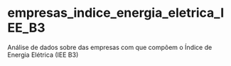 # empresas_indice_energia_eletrica_IEE_B3
Análise de dados sobre das empresas com que compõem o Índice de Energia Elétrica (IEE B3)
